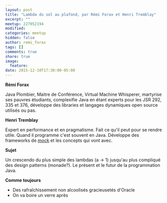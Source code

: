 ```yaml
---
layout: post
title: "Lambda du sol au plafond, par Rémi Forax et Henri Tremblay"
excerpt: ""
meetup: 227052194
modified:
categories: meetup
hidden: false
author: remi_forax
tags: []
comments: true
share: true
image:
  feature:
date: 2015-12-10T17:30:00-05:00
---
```


__Rémi Forax__

Java Plombier, Maitre de Conférence, Virtual Machine Whisperer, martyrise ses pauvres étudiants, complexifie Java en étant 
experts pour les JSR 292, 335 et 376, développe des libraries et langages dynamiques open source utilisés ou pas.

__Henri Tremblay__

Expert en performance et en pragmatisme. Fait ce qu'il peut pour se rendre utile. Quand il programme c'est souvent en 
Java. Développe des frameworks de [mock](http://easymock.org/) et les concepts qui vont avec.

__Sujet__

Un crescendo du plus simple des lambdas (a -> 1) jusqu'au plus compliqué des design 
patterns (monade?). Le présent et le futur de la programmation Java.

__Comme toujours__

- Des rafraîchissement non alcoolisés gracieusetés d'Oracle
- On va boire un verre après